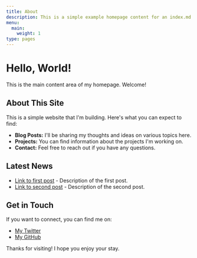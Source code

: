 ```yaml
---
title: About
description: This is a simple example homepage content for an index.md file.
menu:
  main:
    weight: 1
type: pages
---
```


# Hello, World!

This is the main content area of my homepage.  Welcome!

## About This Site

This is a simple website that I'm building. Here's what you can expect to find:

*   **Blog Posts:** I'll be sharing my thoughts and ideas on various topics here.
*   **Projects:** You can find information about the projects I'm working on.
*   **Contact:** Feel free to reach out if you have any questions.

## Latest News

* [Link to first post](link-to-first-post.md) - Description of the first post.
* [Link to second post](link-to-second-post.md) - Description of the second post.

## Get in Touch

If you want to connect, you can find me on:

*   [My Twitter](https://twitter.com/your_twitter_handle)
*   [My GitHub](https://github.com/your_github_username)

Thanks for visiting! I hope you enjoy your stay.
